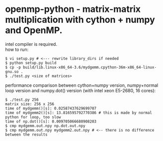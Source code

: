 openmp-python - matrix-matrix multiplication with cython + numpy and OpenMP.
====
intel compiler is required.  
how to run:
~~~
$ vi setup.py # <--- rewrite library_dirs if needed
$ python setup.py build
$ cp -p build/lib.linux-x86_64-3.6/mydgemm.cpython-36m-x86_64-linux-gnu.so .
$ ./test.py <size of matrices>
~~~
performance comparison between cython+numpy version, numpy+normal loop version and numpy.dot() version (with intel xeon E5-2680, 16 cores):
~~~
$ ./test.py 256
matrix size: 256 x 256
time of mydgemm()[s]: 0.02587437629699707
time of mydgemm2()[s]: 13.816595792770386 # this is made by normal python for loop, too slow
time of np.dot()[s]: 0.009705066680908203
$ cmp mydgemm.out.npy np.dot.out.npy
$ cmp mydgemm.out.npy mydgemm2.out.npy # <-- there is no difference between the results
~~~
